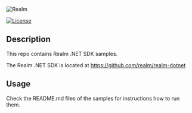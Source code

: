 ![Realm](https://github.com/realm/realm-dart/raw/master/logo.png)

[![License](https://img.shields.io/badge/License-Apache-blue.svg)](LICENSE)

## Description

This repo contains Realm .NET SDK samples. 

The Realm .NET SDK is located at https://github.com/realm/realm-dotnet


## Usage 
Check the README.md files of the samples for instructions how to run them.